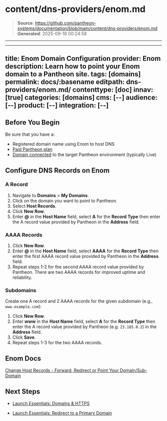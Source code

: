 # content/dns-providers/enom.md

> **Source**: https://github.com/pantheon-systems/documentation/blob/main/content/dns-providers/enom.md
> **Generated**: 2025-09-18 00:24:58

---

---
title: Enom Domain Configuration
provider: Enom
description: Learn how to point your Enom domain to a Pantheon site.
tags: [domains]
permalink: docs/:basename
editpath: dns-providers/enom.md/
contenttype: [doc]
innav: [true]
categories: [domains]
cms: [--]
audience: [--]
product: [--]
integration: [--]
---
## Before You Begin
Be sure that you have a:

- Registered domain name using Enom to host DNS
- [Paid Pantheon plan](/guides/launch/plans)
- [Domain connected](/guides/launch/domains) to the target Pantheon environment (typically Live)

## Configure DNS Records on Enom

### A Record
1. Navigate to **Domains** > **My Domains**.
2. Click on the domain you want to point to Pantheon.
3. Select **Host Records**.
4. Click **New Row**.
5. Enter **@** in the **Host Name** field, select **A** for the **Record Type** then enter the A record value provided by Pantheon in the **Address** field.

### AAAA Records
1. Click **New Row**.
2. Enter **@** in the **Host Name** field, select **AAAA** for the **Record Type** then enter the first AAAA record value provided by Pantheon in the **Address** field.
3. Repeat steps 1-2 for the second AAAA record value provided by Pantheon. There are two AAAA records for improved uptime and reliability.

### Subdomains
Create one A record and 2 AAAA records for the given subdomain (e.g., `www.example.com`):

1. Click **New Row**.
2. Enter **www** in the **Host Name** field, select **A** for the **Record Type** then enter the A record value provided by Pantheon (e.g. `23.185.0.2`) in the **Address** field.
3. Click **Save**.
5. Repeat steps 1-3 for the two AAAA records.


## Enom Docs

[Change Host Records - Forward, Redirect or Point Your Domain/Sub-Domain](https://help.enom.com/hc/en-us/articles/115000474012-Managing-DNS-host-records)

## Next Steps

* [Launch Essentials: Domains & HTTPS](/guides/launch/domains)

* [Launch Essentials: Redirect to a Primary Domain](/guides/launch/redirects)
